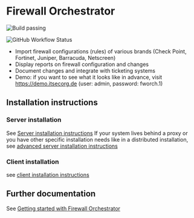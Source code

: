 # Firewall Orchestrator

![Build passing](https://github.com/CactuseSecurity/firewall-orchestrator/workflows/test-install/badge.svg)

![GitHub Workflow Status](https://github.com/workflows/CactuseSecurity/firewall-orchestrator/test-install/badge.svg)


- Import firewall configurations (rules) of various brands (Check Point, Fortinet, Juniper, Barracuda, Netscreen)
- Display reports on firewall configuration and changes
- Document changes and integrate with ticketing systems
- Demo: if you want to see what it looks like in advance, visit <https://demo.itsecorg.de> (user: admin, password: fworch.1)

## Installation instructions
### Server installation

See [Server installation instructions](blob/master/documentation/installer/server-install.md)
If your system lives behind a proxy or you have other specific installation needs like in a distributed installation, see [advanced server installation instructions](documentation/installer/install-advanced.md)

### Client installation

see [client installation instructions](documentation/installer/client-eto-install.md)

## Further documentation

See [Getting started with Firewall Orchestrator](documentation/get-started.MD)
